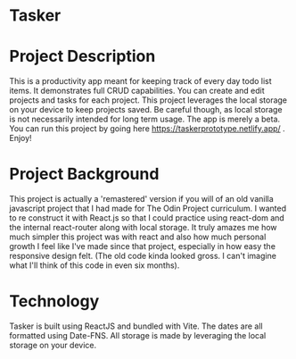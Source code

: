 # Tasker

# Project Description
This is a productivity app meant for keeping track of every day todo list items. It demonstrates full CRUD capabilities. You can create and edit projects and tasks for each project. This project leverages the local storage on your device to keep projects saved. Be careful though, as local storage is not necessarily intended for long term usage. The app is merely a beta. You can run this project by going here https://taskerprototype.netlify.app/ . Enjoy!

# Project Background
This project is actually a 'remastered' version if you will of an old vanilla javascript project that I had made for The Odin Project curriculum. I wanted to re construct it with React.js so that I could practice using react-dom and the internal react-router along with local storage. It truly amazes me how much simpler this project was with react and also how much personal growth I feel like I've made since that project, especially in how easy the responsive design felt. (The old code kinda looked gross. I can't imagine what I'll think of this code in even six months).

# Technology
Tasker is built using ReactJS and bundled with Vite. The dates are all formatted using Date-FNS. All storage is made by leveraging the local storage on your device. 
